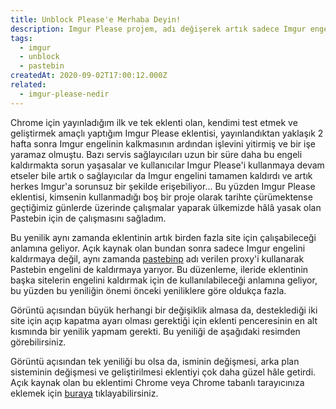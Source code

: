```yaml
---
title: Unblock Please'e Merhaba Deyin!
description: Imgur Please projem, adı değişerek artık sadece Imgur engelini kaldırmaya değil, aynı zamanda Pastebin engelini de kaldırmaya yarıyor!
tags:
  - imgur
  - unblock
  - pastebin
createdAt: 2020-09-02T17:00:12.000Z
related:
  - imgur-please-nedir
---
```


Chrome için yayınladığım ilk ve tek eklenti olan, kendimi test etmek ve geliştirmek amaçlı yaptığım Imgur Please eklentisi, yayınlandıktan yaklaşık 2 hafta sonra Imgur engelinin kalkmasının ardından işlevini yitirmiş ve bir işe yaramaz olmuştu. Bazı servis sağlayıcıları uzun bir süre daha bu engeli kaldırmakta sorun yaşasalar ve kullanıcılar Imgur Please'i kullanmaya devam etseler bile artık o sağlayıcılar da Imgur engelini tamamen kaldırdı ve artık herkes Imgur'a sorunsuz bir şekilde erişebiliyor... Bu yüzden Imgur Please eklentisi, kimsenin kullanmadığı boş bir proje olarak tarihte çürümektense geçtiğimiz günlerde üzerinde çalışmalar yaparak ülkemizde hâlâ yasak olan Pastebin için de çalışmasını sağladım.

Bu yenilik aynı zamanda eklentinin artık birden fazla site için çalışabileceği anlamına geliyor. Açık kaynak olan bundan sonra sadece Imgur engelini kaldırmaya değil, aynı zamanda [pastebinp](https://pastebinp.com) adı verilen proxy'i kullanarak Pastebin engelini de kaldırmaya yarıyor. Bu düzenleme, ileride eklentinin başka sitelerin engelini kaldırmak için de kullanılabileceği anlamına geliyor, bu yüzden bu yeniliğin önemi önceki yeniliklere göre oldukça fazla.

Görüntü açısından büyük herhangi bir değişiklik almasa da, desteklediği iki site için açıp kapatma ayarı olması gerektiği için eklenti penceresinin en alt kısmında bir yenilik yapmam gerekti. Bu yeniliği de aşağıdaki resimden görebilirsiniz.

<smart-image src="https://i.imgur.com/6P0K30m.png"></smart-image>

Görüntü açısından tek yeniliği bu olsa da, isminin değişmesi, arka plan sisteminin değişmesi ve geliştirilmesi eklentiyi çok daha güzel hâle getirdi. Açık kaynak olan bu eklentimi Chrome veya Chrome tabanlı tarayıcınıza eklemek için [buraya](https://chrome.google.com/webstore/detail/lpngbkmgnehdkkobdbieckjpphkohffd) tıklayabilirsiniz.
